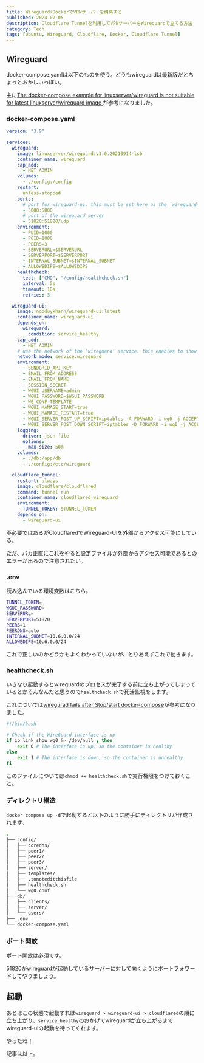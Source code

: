 ```yaml
---
title: Wireguard+DockerでVPNサーバーを構築する
published: 2024-02-05
description: Cloudflare Tunnelを利用してVPNサーバーをWireguardで立てる方法
category: Tech
tags: [Ubuntu, Wireguard, Cloudflare, Docker, Cloudflare Tunnel]
---
```


## Wireguard

docker-compose.yamlは以下のものを使う。どうもwireguardは最新版だとちょっとおかしいっぽい。

主に[The docker-compose example for linuxserver/wireguard is not suitable for latest linuxserver/wireguard image ](https://github.com/ngoduykhanh/wireguard-ui/issues/479)が参考になりました。

### docker-compose.yaml

```yaml
version: "3.9"

services:
  wireguard:
    image: linuxserver/wireguard:v1.0.20210914-ls6
    container_name: wireguard
    cap_add:
      - NET_ADMIN
    volumes:
      - ./config:/config
    restart:
      unless-stopped
    ports:
      # port for wireguard-ui. this must be set here as the `wireguard-ui` container joins the network of this container and hasn't its own network over which it could publish the ports
      - 5000:5000
      # port of the wireguard server
      - 51820:51820/udp
    environment:
      - PUID=1000
      - PGID=1000
      - PEERS=3
      - SERVERURL=$SERVERURL
      - SERVERPORT=$SERVERPORT
      - INTERNAL_SUBNET=$INTERNAL_SUBNET
      - ALLOWEDIPS=$ALLOWEDIPS
    healthcheck:
      test: ["CMD", "/config/healthcheck.sh"]
      interval: 5s
      timeout: 10s
      retries: 3

  wireguard-ui:
    image: ngoduykhanh/wireguard-ui:latest
    container_name: wireguard-ui
    depends_on:
      wireguard:
        condition: service_healthy
    cap_add:
      - NET_ADMIN
    # use the network of the 'wireguard' service. this enables to show active clients in the status page
    network_mode: service:wireguard
    environment:
      - SENDGRID_API_KEY
      - EMAIL_FROM_ADDRESS
      - EMAIL_FROM_NAME
      - SESSION_SECRET
      - WGUI_USERNAME=admin
      - WGUI_PASSWORD=$WGUI_PASSWORD
      - WG_CONF_TEMPLATE
      - WGUI_MANAGE_START=true
      - WGUI_MANAGE_RESTART=true
      - WGUI_SERVER_POST_UP_SCRIPT=iptables -A FORWARD -i wg0 -j ACCEPT; iptables -t nat -A POSTROUTING -o eth0 -j MASQUERADE
      - WGUI_SERVER_POST_DOWN_SCRIPT=iptables -D FORWARD -i wg0 -j ACCEPT; iptables -t nat -D POSTROUTING -o eth0 -j MASQUERADE
    logging:
      driver: json-file
      options:
        max-size: 50m
    volumes:
      - ./db:/app/db
      - ./config:/etc/wireguard

  cloudflare_tunnel:
    restart: always
    image: cloudflare/cloudflared
    command: tunnel run
    container_name: cloudflared_wireguard
    environment:
      TUNNEL_TOKEN: $TUNNEL_TOKEN
    depends_on:
      - wireguard-ui
```

不必要ではあるがCloudflaredでWireguard-UIを外部からアクセス可能にしている。

ただ、バカ正直にこれをやると設定ファイルが外部からアクセス可能であるとのエラーが出るので注意されたい。

### .env

読み込んでいる環境変数はこちら。

```zsh
TUNNEL_TOKEN=
WGUI_PASSWORD=
SERVERURL=
SERVERPORT=51820
PEERS=1
PEERDNS=auto
INTERNAL_SUBNET=10.6.0.0/24
ALLOWEDIPS=10.6.0.0/24
```

これで正しいのかどうかもよくわかっていないが、とりあえずこれで動きます。

### healthcheck.sh

いきなり起動するとwireguardのプロセスが完了する前に立ち上がってしまっているとかそんなんだと思うので`healthcheck.sh`で死活監視をします。

これについては[wiregurad fails after Stop/start docker-compose](https://github.com/ngoduykhanh/wireguard-ui/issues/381)が参考になりました。

```zsh
#!/bin/bash

# Check if the WireGuard interface is up
if ip link show wg0 &> /dev/null ; then
    exit 0 # The interface is up, so the container is healthy
else
    exit 1 # The interface is down, so the container is unhealthy
fi
```

このファイルについては`chmod +x healthcheck.sh`で実行権限をつけておくこと。

### ディレクトリ構造

`docker compose up -d`で起動すると以下のように勝手にディレクトリが作成されます。

```zsh
.
├── config/
│   ├── coredns/
│   ├── peer1/
│   ├── peer2/
│   ├── peer3/
│   ├── server/
│   ├── templates/
│   ├── .tonoteditthisfile
│   ├── healthcheck.sh
│   └── wg0.conf
├── db/
│   ├── clients/
│   ├── server/
│   └── users/
├── .env
└── docker-compose.yaml
```

### ポート開放

ポート開放は必須です。

51820がwireguardが起動しているサーバーに対して向くようにポートフォワードしてやりましょう。

## 起動

あとはこの状態で起動すれば`wireguard > wireguard-ui > cloudflared`の順に立ち上がり、`service_healthy`のおかげでwireguardが立ち上がるまでwireguard-uiの起動を待ってくれます。

やったね！

記事は以上。